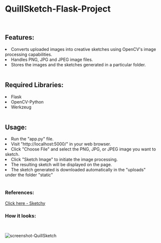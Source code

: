 # QuillSketch-Flask-Project
<br>
<h2>Features: </h2>
<li>Converts uploaded images into creative sketches using OpenCV's image processing capabilities.</li>
<li>Handles PNG, JPG and JPEG image files.</li>
<li>Stores the images and the sketches generated in a particular folder.</li>
<br>
<h2>Required Libraries: </h2>
<li>Flask</li>
<li>OpenCV-Python</li>
<li>Werkzeug</li>
<br>
<h2>Usage: </h2>
<li>Run the "app.py" file.</li>
<li>Visit "http://localhost:5000/" in your web browser.</li>
<li>Click "Choose File" and select the PNG, JPG, or JPEG image you want to sketch.</li>
<li>Click "Sketch Image" to initiate the image processing.</li>
<li>The resulting sketch will be displayed on the page.</li>
<li>The sketch generated is downloaded automatically in the "uploads" under the folder "static"</li>
<br>
<h3>References: </h3>
<a href = "https://machinelearningprojects.net/sketch-making-flask-app/">Click here - Sketchy</a>
<br>
<h3>How it looks: </h3>
<br>

![screenshot-QuillSketch](https://github.com/banasmita24/QuillSketch-Flask-Project/assets/155791058/d6b4d030-4a13-4d6c-afa3-fd54aacdee20)

